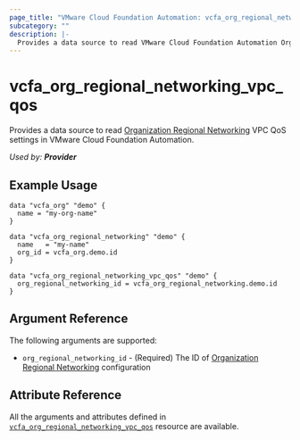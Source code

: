 ```yaml
---
page_title: "VMware Cloud Foundation Automation: vcfa_org_regional_networking_vpc_qos"
subcategory: ""
description: |-
  Provides a data source to read VMware Cloud Foundation Automation Organization Regional Networking VPC QoS settings.
---
```


# vcfa_org_regional_networking_vpc_qos

Provides a data source to read [Organization Regional Networking][vcfa_org_regional_networking-ds] VPC QoS settings in VMware Cloud Foundation Automation.

_Used by: **Provider**_

## Example Usage

```hcl
data "vcfa_org" "demo" {
  name = "my-org-name"
}

data "vcfa_org_regional_networking" "demo" {
  name   = "my-name"
  org_id = vcfa_org.demo.id
}

data "vcfa_org_regional_networking_vpc_qos" "demo" {
  org_regional_networking_id = vcfa_org_regional_networking.demo.id
}
```

## Argument Reference

The following arguments are supported:

- `org_regional_networking_id` - (Required) The ID of [Organization Regional Networking][vcfa_org_regional_networking-ds] configuration

## Attribute Reference

All the arguments and attributes defined in
[`vcfa_org_regional_networking_vpc_qos`](/providers/vmware/vcfa/latest/docs/resources/org_regional_networking_vpc_qos)
resource are available.

[vcfa_org_regional_networking-ds]: /providers/vmware/vcfa/latest/docs/data-sources/org_regional_networking
